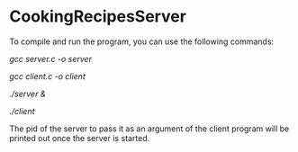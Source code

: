 # CookingRecipesServer

To compile and run the program, you can use the following commands:

*gcc server.c -o server*

*gcc client.c -o client*

*./server &*

*./client <pid>*
  
The pid of the server to pass it as an argument of the client program will be printed out once the server is started.
